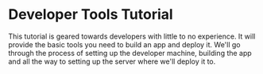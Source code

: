 Developer Tools Tutorial
========================

This tutorial is geared towards developers with little to no experience. 
It will provide the basic tools you need to build an app and deploy it.
We'll go through the process of setting up the developer machine, building the app and all the way to setting up the server where we'll deploy it to.